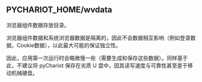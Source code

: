 ## PYCHARIOT_HOME/wvdata
浏览器组件数据存放目录。

浏览器组件数据和系统浏览器数据是隔离的，因此不会数据相互影响（例如登录数据，Cookie数据），以此最大可能的保证独立性。

因此，应用第一次运行时会略微慢一些（需要生成和保存这些数据）。同样基于此，不建议将 pyChariot 保存在劣质 U 盘中，因其读写速度与可靠性甚至差于移动机械硬盘。